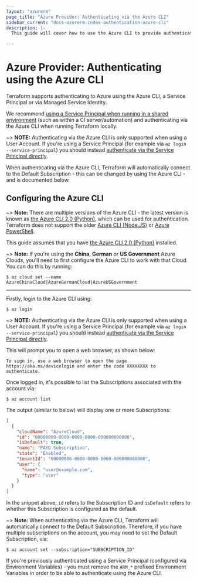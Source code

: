 ```yaml
---
layout: "azurerm"
page_title: "Azure Provider: Authenticating via the Azure CLI"
sidebar_current: "docs-azurerm-index-authentication-azure-cli"
description: |-
  This guide will cover how to use the Azure CLI to provide authentication for the Azure Provider.

---
```


# Azure Provider: Authenticating using the Azure CLI

Terraform supports authenticating to Azure using the Azure CLI, a Service Principal or via Managed Service Identity.

We recommend [using a Service Principal when running in a shared environment](authenticating_via_service_principal.html) (such as within a CI server/automation) and authenticating via the Azure CLI when running Terraform locally.

~> **NOTE:** Authenticating via the Azure CLI is only supported when using a User Account. If you're using a Service Principal (for example via `az login --service-principal`) you should instead [authenticate via the Service Principal directly](authenticating_via_service_principal.html).

When authenticating via the Azure CLI, Terraform will automatically connect to the Default Subscription - this can be changed by using the Azure CLI - and is documented below.

## Configuring the Azure CLI

~> **Note:** There are multiple versions of the Azure CLI - the latest version is known as [the Azure CLI 2.0 (Python)](https://github.com/Azure/azure-cli), which can be used for authentication. Terraform does not support the older [Azure CLI (Node.JS)](https://github.com/Azure/azure-xplat-cli) or [Azure PowerShell](https://github.com/Azure/azure-powershell).

This guide assumes that you have [the Azure CLI 2.0 (Python)](https://github.com/Azure/azure-cli) installed.

~> **Note:** If you're using the **China**, **German** or **US Government** Azure Clouds, you'll need to first configure the Azure CLI to work with that Cloud. You can do this by running:

```shell
$ az cloud set --name AzureChinaCloud|AzureGermanCloud|AzureUSGovernment
```

---

Firstly, login to the Azure CLI using:

```shell
$ az login
```

~> **NOTE:** Authenticating via the Azure CLI is only supported when using a User Account. If you're using a Service Principal (for example via `az login --service-principal`) you should instead [authenticate via the Service Principal directly](authenticating_via_service_principal.html).

This will prompt you to open a web browser, as shown below:

```shell
To sign in, use a web browser to open the page https://aka.ms/devicelogin and enter the code XXXXXXXX to authenticate.
```

Once logged in, it's possible to list the Subscriptions associated with the account via:

```shell
$ az account list
```

The output (similar to below) will display one or more Subscriptions:

```json
[
  {
    "cloudName": "AzureCloud",
    "id": "00000000-0000-0000-0000-000000000000",
    "isDefault": true,
    "name": "PAYG Subscription",
    "state": "Enabled",
    "tenantId": "00000000-0000-0000-0000-000000000000",
    "user": {
      "name": "user@example.com",
      "type": "user"
    }
  }
]
```

In the snippet above, `id` refers to the Subscription ID and `isDefault` refers to whether this Subscription is configured as the default.

~> **Note:** When authenticating via the Azure CLI, Terraform will automatically connect to the Default Subscription. Therefore, if you have multiple subscriptions on the account, you may need to set the Default Subscription, via:

```shell
$ az account set --subscription="SUBSCRIPTION_ID"
```

If you're previously authenticated using a Service Principal (configured via Environment Variables) - you must remove the `ARM_*` prefixed Environment Variables in order to be able to authenticate using the Azure CLI.
